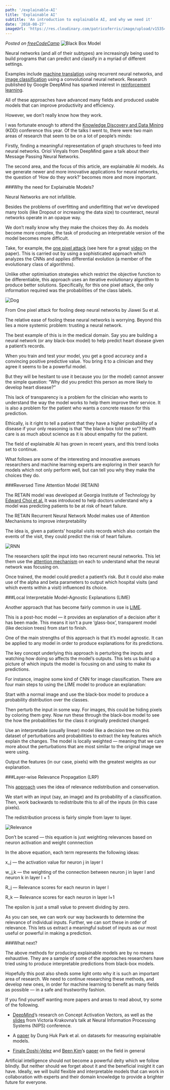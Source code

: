```yaml
---
path: '/explainable-AI'
title: 'Explainable AI'
subtitle: 'An introduction to explainable AI, and why we need it'
date: '2018-08-27'
imageUrl: 'https://res.cloudinary.com/patricoferris/image/upload/v1535408071/pf2018/blogposts/27-08-2018/black_box.gif'
---
```

*Posted on [freeCodeCamp](https://medium.freecodecamp.org/an-introduction-to-explainable-ai-and-why-we-need-it-a326417dd000)*
![Black Box Model](https://res.cloudinary.com/patricoferris/image/upload/v1535408071/pf2018/blogposts/27-08-2018/black_box.gif)

Neural networks (and all of their subtypes) are increasingly being used to build programs that can predict and classify in a myriad of different settings.

Examples include [machine translation](https://arxiv.org/pdf/1806.08730.pdf) using recurrent neural networks, and [image classification](https://papers.nips.cc/paper/4824-imagenet-classification-with-deep-convolutional-neural-networks.pdf) using a convolutional neural network. Research published by Google DeepMind has sparked interest in [reinforcement learning](https://arxiv.org/pdf/1312.5602.pdf).

All of these approaches have advanced many fields and produced usable models that can improve productivity and efficiency.

However, we don’t really know how they work.

I was fortunate enough to attend the [Knowledge Discovery and Data Mining](http://www.kdd.org/kdd2018/) (KDD) conference this year. Of the talks I went to, there were two main areas of research that seem to be on a lot of people’s minds:

Firstly, finding a meaningful representation of graph structures to feed into neural networks. Oriol Vinyals from DeepMind gave a talk about their Message Passing Neural Networks.

The second area, and the focus of this article, are explainable AI models. As we generate newer and more innovative applications for neural networks, the question of ‘How do they work?’ becomes more and more important.

###Why the need for Explainable Models?

Neural Networks are not infallible.

Besides the problems of overfitting and underfitting that we’ve developed many tools (like Dropout or increasing the data size) to counteract, neural networks operate in an opaque way.

We don’t really know why they make the choices they do. As models become more complex, the task of producing an interpretable version of the model becomes more difficult.

Take, for example, the [one pixel attack](https://arxiv.org/pdf/1710.08864.pdf) (see here for a great [video](https://www.youtube.com/watch?v=SA4YEAWVpbk) on the paper). This is carried out by using a sophisticated approach which analyzes the CNNs and applies differential evolution (a member of the evolutionary class of algorithms).

Unlike other optimisation strategies which restrict the objective function to be differentiable, this approach uses an iterative evolutionary algorithm to produce better solutions. Specifically, for this one pixel attack, the only information required was the probabilities of the class labels.

![Dog](https://res.cloudinary.com/patricoferris/image/upload/v1535408364/pf2018/blogposts/27-08-2018/Screen_Shot_2018-08-25_at_12.55.50.png)

From One pixel attack for fooling deep neural networks by Jiawei Su et al.

The relative ease of fooling these neural networks is worrying. Beyond this lies a more systemic problem: trusting a neural network.

The best example of this is in the medical domain. Say you are building a neural network (or any black-box model) to help predict heart disease given a patient’s records.

When you train and test your model, you get a good accuracy and a convincing positive predictive value. You bring it to a clinician and they agree it seems to be a powerful model.

But they will be hesitant to use it because you (or the model) cannot answer the simple question: “Why did you predict this person as more likely to develop heart disease?”

This lack of transparency is a problem for the clinician who wants to understand the way the model works to help them improve their service. It is also a problem for the patient who wants a concrete reason for this prediction.

Ethically, is it right to tell a patient that they have a higher probability of a disease if your only reasoning is that “the black-box told me so”? Health care is as much about science as it is about empathy for the patient.

The field of explainable AI has grown in recent years, and this trend looks set to continue.

What follows are some of the interesting and innovative avenues researchers and machine learning experts are exploring in their search for models which not only perform well, but can tell you why they make the choices they do.

###Reversed Time Attention Model (RETAIN)

The RETAIN model was developed at Georgia Institute of Technology by [Edward Choi et al.](https://arxiv.org/pdf/1608.05745.pdf) It was introduced to help doctors understand why a model was predicting patients to be at risk of heart failure.

The RETAIN Recurrent Neural Network Model makes use of Attention Mechanisms to improve interpretability

The idea is, given a patients’ hospital visits records which also contain the events of the visit, they could predict the risk of heart failure.

![RNN](https://res.cloudinary.com/patricoferris/image/upload/v1535408227/pf2018/blogposts/27-08-2018/RNN_RETAIN.png)

The researchers split the input into two recurrent neural networks. This let them use the [attention mechanism](http://www.wildml.com/2016/01/attention-and-memory-in-deep-learning-and-nlp/) on each to understand what the neural network was focusing on.

Once trained, the model could predict a patient’s risk. But it could also make use of the alpha and beta parameters to output which hospital visits (and which events within a visit) influenced its choice.

###Local Interpretable Model-Agnostic Explanations (LIME)

Another approach that has become fairly common in use is [LIME](https://arxiv.org/pdf/1602.04938.pdf).

This is a post-hoc model — it provides an explanation of a decision after it has been made. This means it isn’t a pure ‘glass-box’, transparent model (like decision trees) from start to finish.

One of the main strengths of this approach is that it’s model agnostic. It can be applied to any model in order to produce explanations for its predictions.

The key concept underlying this approach is perturbing the inputs and watching how doing so affects the model’s outputs. This lets us build up a picture of which inputs the model is focusing on and using to make its predictions.

For instance, imagine some kind of CNN for image classification. There are four main steps to using the LIME model to produce an explanation:

Start with a normal image and use the black-box model to produce a probability distribution over the classes.

Then perturb the input in some way. For images, this could be hiding pixels by coloring them grey. Now run these through the black-box model to see the how the probabilities for the class it originally predicted changed.

Use an interpretable (usually linear) model like a decision tree on this dataset of perturbations and probabilities to extract the key features which explain the changes. The model is locally weighted — meaning that we care more about the perturbations that are most similar to the original image we were using.

Output the features (in our case, pixels) with the greatest weights as our explanation.

###Layer-wise Relevance Propagation (LRP)

This [approach](https://arxiv.org/pdf/1604.00825.pdf) uses the idea of relevance redistribution and conservation.

We start with an input (say, an image) and its probability of a classification. Then, work backwards to redistribute this to all of the inputs (in this case pixels).

The redistribution process is fairly simple from layer to layer.

![Relevance](https://res.cloudinary.com/patricoferris/image/upload/v1535408071/pf2018/blogposts/27-08-2018/relevance_equation.png)

Don’t be scared — this equation is just weighting relevances based on neuron activation and weight connnection

In the above equation, each term represents the following ideas:

x_j — the activation value for neuron j in layer l

w_j,k — the weighting of the connection between neuron j in layer l and neuron k in layer l + 1

R_j — Relevance scores for each neuron in layer l

R_k — Relevance scores for each neuron in layer l+1

The epsilon is just a small value to prevent dividing by zero.

As you can see, we can work our way backwards to determine the relevance of individual inputs. Further, we can sort these in order of relevance. This lets us extract a meaningful subset of inputs as our most useful or powerful in making a prediction.

###What next?

The above methods for producing explainable models are by no means exhaustive. They are a sample of some of the approaches researchers have tried using to produce interpretable predictions from black-box models.

Hopefully this post also sheds some light onto why it is such an important area of research. We need to continue researching these methods, and develop new ones, in order for machine learning to benefit as many fields as possible — in a safe and trustworthy fashion.

If you find yourself wanting more papers and areas to read about, try some of the following.

 - [DeepMind](http://proceedings.mlr.press/v80/kim18d/kim18d.pdf)’s research on Concept Activation Vectors, as well as the [slides](http://s.interpretable.ml/nips_interpretable_ml_2017_victoria_Krakovna.pdf) from Victoria Krakovna’s talk at Neural Information Processing Systems (NIPS) conference.

 - A [paper](https://arxiv.org/pdf/1711.07373.pdf) by Dung Huk Park et al. on datasets for measuring explainable models.

 - [Finale Doshi-Velez](https://www.seas.harvard.edu/directory/finale) and [Been Kim](https://beenkim.github.io/)’s [paper](https://arxiv.org/pdf/1702.08608.pdf) on the field in general

Artificial intelligence should not become a powerful deity which we follow blindly. But neither should we forget about it and the beneficial insight it can have. Ideally, we will build flexible and interpretable models that can work in collaboration with experts and their domain knowledge to provide a brighter future for everyone.

